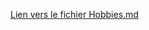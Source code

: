[Lien vers le fichier Hobbies.md](https://github.com/CesarHILL78/HILLION-Notation/blob/master/Hobbies.md)


